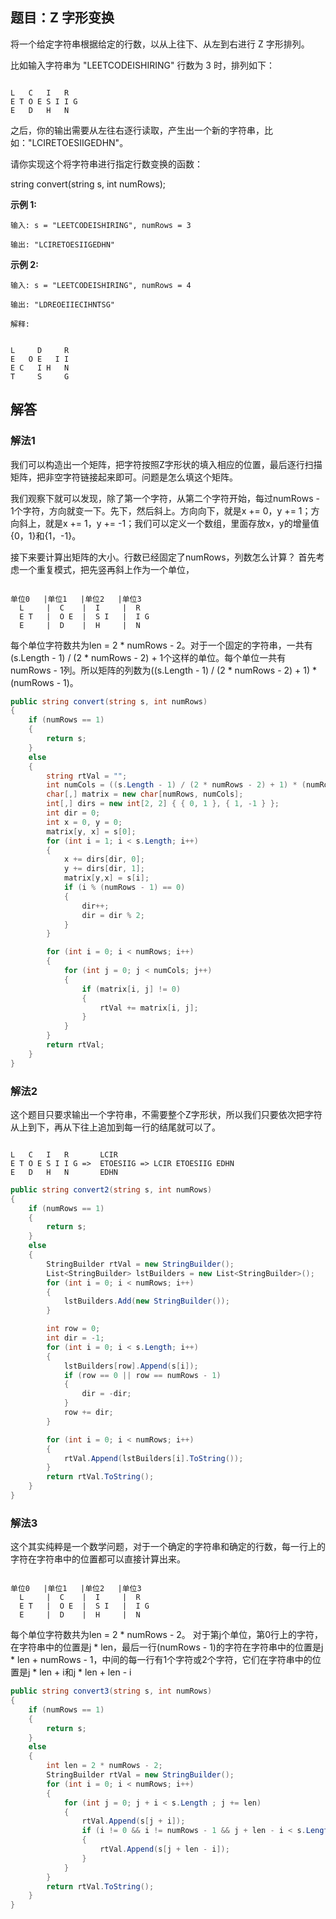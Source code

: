 ## 题目：Z 字形变换

将一个给定字符串根据给定的行数，以从上往下、从左到右进行 Z 字形排列。

比如输入字符串为 "LEETCODEISHIRING" 行数为 3 时，排列如下：
<pre><code>
L   C   I   R
E T O E S I I G
E   D   H   N
</code></pre>
之后，你的输出需要从左往右逐行读取，产生出一个新的字符串，比如："LCIRETOESIIGEDHN"。

请你实现这个将字符串进行指定行数变换的函数：

string convert(string s, int numRows);

**示例 1:**

    输入: s = "LEETCODEISHIRING", numRows = 3

    输出: "LCIRETOESIIGEDHN"

**示例 2:**

    输入: s = "LEETCODEISHIRING", numRows = 4

    输出: "LDREOEIIECIHNTSG"

    解释:
<pre><code>
L     D     R
E   O E   I I
E C   I H   N
T     S     G
</code></pre>

## 解答
### 解法1
我们可以构造出一个矩阵，把字符按照Z字形状的填入相应的位置，最后逐行扫描矩阵，把非空字符链接起来即可。问题是怎么填这个矩阵。

我们观察下就可以发现，除了第一个字符，从第二个字符开始，每过numRows - 1个字符，方向就变一下。先下，然后斜上。方向向下，就是x += 0，y += 1；方向斜上，就是x += 1，y += -1；我们可以定义一个数组，里面存放x，y的增量值{0，1}和{1，-1}。

接下来要计算出矩阵的大小。行数已经固定了numRows，列数怎么计算？
首先考虑一个重复模式，把先竖再斜上作为一个单位，
<pre><code>
单位0   |单位1   |单位2   |单位3
  L     |  C    |  I     |  R
  E T   |  O E  |  S I   |  I G
  E     |  D    |  H     |  N
</code></pre>
每个单位字符数共为len = 2 * numRows - 2。对于一个固定的字符串，一共有(s.Length - 1) / (2 * numRows - 2) + 1个这样的单位。每个单位一共有numRows - 1列。所以矩阵的列数为((s.Length - 1) / (2 * numRows - 2) + 1) * (numRows - 1)。

```C#
public string convert(string s, int numRows)
{
    if (numRows == 1)
    {
        return s;
    }
    else
    {
        string rtVal = "";
        int numCols = ((s.Length - 1) / (2 * numRows - 2) + 1) * (numRows - 1);
        char[,] matrix = new char[numRows, numCols];
        int[,] dirs = new int[2, 2] { { 0, 1 }, { 1, -1 } };
        int dir = 0;
        int x = 0, y = 0;
        matrix[y, x] = s[0];
        for (int i = 1; i < s.Length; i++)
        {
            x += dirs[dir, 0];
            y += dirs[dir, 1];
            matrix[y,x] = s[i];
            if (i % (numRows - 1) == 0)
            {
                dir++;
                dir = dir % 2;
            }
        }

        for (int i = 0; i < numRows; i++)
        {
            for (int j = 0; j < numCols; j++)
            {
                if (matrix[i, j] != 0)
                {
                    rtVal += matrix[i, j];
                }
            }
        }
        return rtVal;
    }
}
```

### 解法2
这个题目只要求输出一个字符串，不需要整个Z字形状，所以我们只要依次把字符从上到下，再从下往上追加到每一行的结尾就可以了。
<pre><code>
L   C   I   R       LCIR
E T O E S I I G =>  ETOESIIG => LCIR ETOESIIG EDHN
E   D   H   N       EDHN
</code></pre>
```C#
public string convert2(string s, int numRows)
{
    if (numRows == 1)
    {
        return s;
    }
    else
    {
        StringBuilder rtVal = new StringBuilder();
        List<StringBuilder> lstBuilders = new List<StringBuilder>();
        for (int i = 0; i < numRows; i++)
        {
            lstBuilders.Add(new StringBuilder());
        }

        int row = 0;
        int dir = -1;
        for (int i = 0; i < s.Length; i++)
        {
            lstBuilders[row].Append(s[i]);
            if (row == 0 || row == numRows - 1)
            {
                dir = -dir;
            }
            row += dir;
        }

        for (int i = 0; i < numRows; i++)
        {
            rtVal.Append(lstBuilders[i].ToString());
        }
        return rtVal.ToString();
    }
}
```

### 解法3
这个其实纯粹是一个数学问题，对于一个确定的字符串和确定的行数，每一行上的字符在字符串中的位置都可以直接计算出来。

<pre><code>
单位0   |单位1   |单位2   |单位3
  L     |  C    |  I     |  R
  E T   |  O E  |  S I   |  I G
  E     |  D    |  H     |  N
</code></pre>
每个单位字符数共为len = 2 * numRows - 2。
对于第j个单位，第0行上的字符，在字符串中的位置是j * len，最后一行(numRows - 1)的字符在字符串中的位置是j * len + numRows - 1，中间的每一行有1个字符或2个字符，它们在字符串中的位置是j * len + i和j * len + len - i

```C#
public string convert3(string s, int numRows)
{
    if (numRows == 1)
    {
        return s;
    }
    else
    {
        int len = 2 * numRows - 2;
        StringBuilder rtVal = new StringBuilder();
        for (int i = 0; i < numRows; i++)
        {
            for (int j = 0; j + i < s.Length ; j += len)
            {
                rtVal.Append(s[j + i]);
                if (i != 0 && i != numRows - 1 && j + len - i < s.Length)
                {
                    rtVal.Append(s[j + len - i]);
                }
            }
        }
        return rtVal.ToString();
    }
}
```